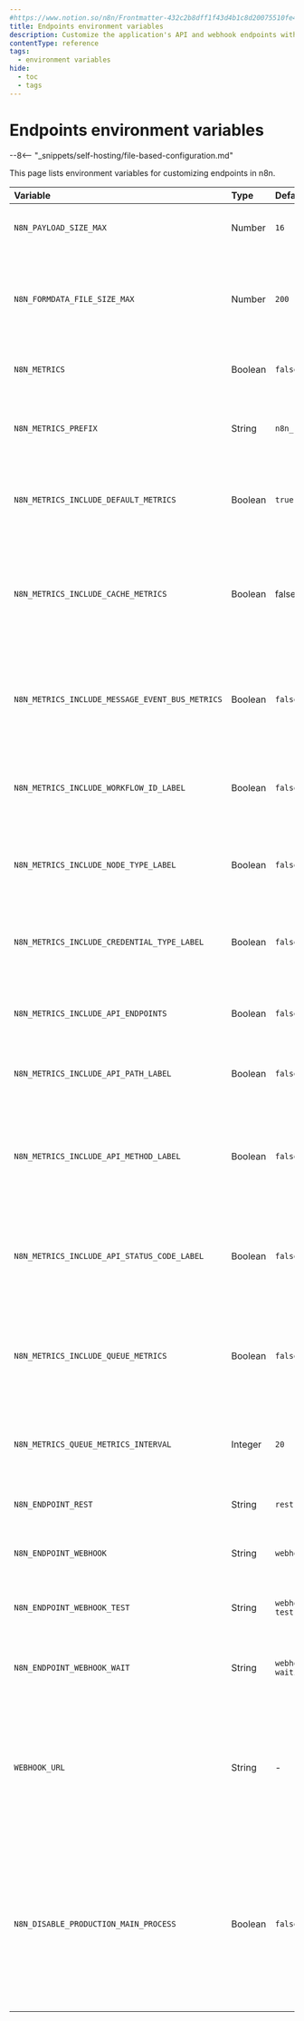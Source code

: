 ```yaml
---
#https://www.notion.so/n8n/Frontmatter-432c2b8dff1f43d4b1c8d20075510fe4
title: Endpoints environment variables
description: Customize the application's API and webhook endpoints with environment variables for your self-hosted n8n instance. 
contentType: reference
tags:
  - environment variables
hide:
  - toc
  - tags
---
```


# Endpoints environment variables

--8<-- "_snippets/self-hosting/file-based-configuration.md"

This page lists environment variables for customizing endpoints in n8n.

| Variable | Type  | Default  | Description |
| :------- | :---- | :------- | :---------- |
| `N8N_PAYLOAD_SIZE_MAX` | Number | `16` | The maximum payload size in MiB. |
| `N8N_FORMDATA_FILE_SIZE_MAX` | Number | `200` | Max payload size for files in form-data webhook payloads in MiB. |
| `N8N_METRICS` | Boolean | `false` | Whether to enable the `/metrics` endpoint. |
| `N8N_METRICS_PREFIX` | String | `n8n_` | Optional prefix for n8n specific metrics names. |
| `N8N_METRICS_INCLUDE_DEFAULT_METRICS` | Boolean | `true` | Whether to expose default system and node.js metrics. |
| `N8N_METRICS_INCLUDE_CACHE_METRICS` | Boolean | false | Whether to include metrics (true) for cache hits and misses, or not include them (false). |
| `N8N_METRICS_INCLUDE_MESSAGE_EVENT_BUS_METRICS` | Boolean | `false` | Whether to include metrics (true) for events, or not include them (false). |
| `N8N_METRICS_INCLUDE_WORKFLOW_ID_LABEL` | Boolean | `false` | Whether to include a label for the workflow ID on workflow metrics. |
| `N8N_METRICS_INCLUDE_NODE_TYPE_LABEL` | Boolean | `false` | Whether to include a label for the node type on node metrics. |
| `N8N_METRICS_INCLUDE_CREDENTIAL_TYPE_LABEL` | Boolean | `false` | Whether to include a label for the credential type on credential metrics. |
| `N8N_METRICS_INCLUDE_API_ENDPOINTS` | Boolean | `false` | Whether to expose metrics for API endpoints. |
| `N8N_METRICS_INCLUDE_API_PATH_LABEL` | Boolean | `false` | Whether to include a label for the path of API invocations. |
| `N8N_METRICS_INCLUDE_API_METHOD_LABEL` | Boolean | `false` | Whether to include a label for the HTTP method (GET, POST, ...) of API invocations. |
| `N8N_METRICS_INCLUDE_API_STATUS_CODE_LABEL` | Boolean | `false` | Whether to include a label for the HTTP status code (200, 404, ...) of API invocations. |
| `N8N_METRICS_INCLUDE_QUEUE_METRICS` | Boolean | `false` | Whether to include metrics for jobs in scaling mode. Not supported in multi-main setup. |
| `N8N_METRICS_QUEUE_METRICS_INTERVAL` | Integer | `20` | How often (in seconds) to update queue metrics. |
| `N8N_ENDPOINT_REST` | String | `rest` | The path used for REST endpoint. |
| `N8N_ENDPOINT_WEBHOOK` | String | `webhook` | The path used for webhook endpoint. |
| `N8N_ENDPOINT_WEBHOOK_TEST` | String | `webhook-test` | The path used for test-webhook endpoint. |
| `N8N_ENDPOINT_WEBHOOK_WAIT` | String | `webhook-waiting` | The path used for waiting-webhook endpoint. |
| `WEBHOOK_URL` | String | - | Used to manually provide the Webhook URL when running n8n behind a reverse proxy. See [here](/hosting/configuration/configuration-examples/webhook-url.md) for more details. |
| `N8N_DISABLE_PRODUCTION_MAIN_PROCESS` | Boolean | `false` | Disable production webhooks from main process. This helps ensure no HTTP traffic load to main process when using webhook-specific processes. |
